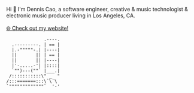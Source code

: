 Hi 👋 I'm  Dennis Cao, a software engineer, creative & music technologist & electronic music producer living in Los Angeles, CA.
<br/><br/>
[🌐 Check out my website!](https://www.denniscao.net)


                  .----.
      .---------. | == |
      |.-"""""-.| |----|
      ||       || | == |
      ||       || |----|
      |'-.....-'| |::::|
      `"")---(""` |___.|
     /:::::::::::\" _  "
    /:::=======:::\`\`\
    `"""""""""""""`  '-'
